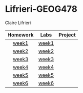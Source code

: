 # Lifrieri-GEOG478
Claire Lifrieri

| Homework | Labs | Project |
| :------: |:----:| :------:|
| [week1](homework/week1)| [week1](labs/week1/README.md) |  |
| [week2](homework/week2/README.md)| [week2](labs/week2/README.md) |  |
| [week3](homework/week3/README.md)| [week3](labs/week3/README.md) |  |
| [week4](homework/week4/README.md)| [week4](labs/week4/README.md) |  |
| [week5](homework/week5/README.md)| [week5](labs/week5/README.md) |  |
| [week6](homework/week6/README.md)| [week6](labs/week6/README.md) |  |
